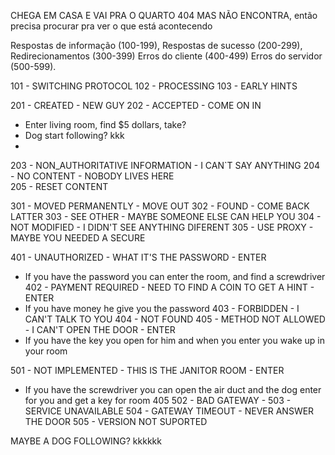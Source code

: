 CHEGA EM CASA E VAI PRA O QUARTO 404 MAS NÃO ENCONTRA, então precisa procurar pra ver o que está acontecendo

Respostas de informação (100-199),
Respostas de sucesso (200-299),
Redirecionamentos (300-399)
Erros do cliente (400-499)
Erros do servidor (500-599).

101 - SWITCHING PROTOCOL
102 - PROCESSING
103 - EARLY HINTS

201 - CREATED - NEW GUY
202 - ACCEPTED - COME ON IN
  - Enter living room, find $5 dollars, take?
  - Dog start following? kkk
  - 
203 - NON_AUTHORITATIVE INFORMATION - I CAN`T SAY ANYTHING
204 - NO CONTENT - NOBODY LIVES HERE  
205 - RESET CONTENT

301 - MOVED PERMANENTLY - MOVE OUT
302 - FOUND - COME BACK LATTER
303 - SEE OTHER - MAYBE SOMEONE ELSE CAN HELP YOU
304 - NOT MODIFIED - I DIDN'T SEE ANYTHING DIFERENT
305 - USE PROXY - MAYBE YOU NEEDED A SECURE

401 - UNAUTHORIZED - WHAT IT'S THE PASSWORD - ENTER
  - If you have the password you can enter the room, and find a screwdriver
402 - PAYMENT REQUIRED - NEED TO FIND A COIN TO GET A HINT - ENTER
  - If you have money he give you the password
403 - FORBIDDEN - I CAN'T TALK TO YOU
404 - NOT FOUND
405 - METHOD NOT ALLOWED - I CAN'T OPEN THE DOOR - ENTER
  - If you have the key you open for him and when you enter you wake up in your room

501 - NOT IMPLEMENTED - THIS IS THE JANITOR ROOM - ENTER
  - If you have the screwdriver you can open the air duct and the dog enter for you and get a key for room 405
502 - BAD GATEWAY - 
503 - SERVICE UNAVAILABLE
504 - GATEWAY TIMEOUT - NEVER ANSWER THE DOOR
505 - VERSION NOT SUPORTED

MAYBE A DOG FOLLOWING? kkkkkk
